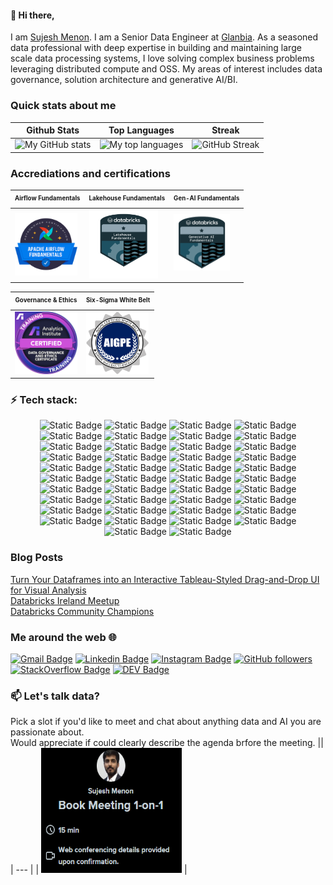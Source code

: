 #### 👋 Hi there, 
I am [Sujesh Menon](https://ie.linkedin.com/in/sujesh-menon-1010/). I am a Senior Data Engineer at [Glanbia](https://careers.glanbia.com/go/Glanbia-Business-Services/1346801/). As a seasoned data professional with deep expertise in building and maintaining large scale data processing systems, I love solving complex business problems leveraging distributed compute and OSS. My areas of interest includes data governance, solution architecture and generative AI/BI. 

<!--
**Menotron/Menotron** is a ✨ _special_ ✨ repository because its `README.md` (this file) appears on your GitHub profile.

Here are some ideas to get you started:

- 🔭 I’m currently working on ...
- 🌱 I’m currently learning ...
- 👯 I’m looking to collaborate on ...
- 🤔 I’m looking for help with ...
- 💬 Ask me about ...
- 📫 How to reach me: ...
- 😄 Pronouns: ...
- ⚡ Fun fact: ...
-->

### Quick stats about me
| Github Stats | Top Languages | Streak |
| --- | --- | --- |
| ![My GitHub stats](https://github-readme-stats-sigma-five.vercel.app/api?username=Menotron&hide=contribs,stars&show_icons=true&theme=chartreuse-dark&count_private=true&hide_border=true) | ![My top languages](https://github-readme-stats-sigma-five.vercel.app/api/top-langs/?username=Menotron&show_icons=true&theme=chartreuse-dark&count_private=true&layout=compact&hide_border=true&hide=roff,c,css&langs_count=6) | ![GitHub Streak](https://github-readme-streak-stats-eight.vercel.app/?user=Menotron&theme=chartreuse-dark&hide_border=true) |


### Accrediations and certifications

|<sub><sup>Airflow Fundamentals</sup></sub>|<sub><sup>Lakehouse Fundamentals</sup></sub>|<sub><sup>Gen-AI Fundamentals</sup></sub>|
| --- | --- | --- |
| [<img src="https://github.com/Menotron/menotron.github.io/blob/64e61376a2a7b32446b6006e65b16ba8e4f2a654/assets/images/astronomer-apache-airflow-fundamentals.png" width="100" height="100" alt="Apache Airflow Fundamentals">](https://www.credly.com/badges/6c164d93-09eb-4ee6-a1a8-8c00c3ea4f1c/public_url) | <sub>[<img src="https://github.com/Menotron/menotron.github.io/blob/1327eb05d8f694325f3f7fb1a4efa34945916c99/assets/images/902f644e-4ff9-458a-b9ef-f0582e411052.png" width="110" height="110" alt="Databricks">](https://credentials.databricks.com/b55dc7c3-df99-4a01-8547-883f44b2c53f#gs.immdp2)</sub> | <sup>[<img src="https://github.com/Menotron/menotron.github.io/blob/edf9027d0beb49d53b727345014bc9680c763701/assets/images/6f39ca6a-f57c-4add-9ead-3c2db5fbfb72.png" width="90" height="90" alt="Databricks">](https://credentials.databricks.com/96a2e27a-2e14-4810-9f68-134c7e2e12a5#acc.pFgCbI1n) </sup>|

|<sub><sup>Governance & Ethics</sup></sub>|<sub><sup>Six-Sigma White Belt </sup></sub>|
| --- | --- |
| [<img src="https://github.com/Menotron/menotron.github.io/blob/6cddf5652a4885a6da756321b0327bb8ffdb2154/assets/images/certificate-in-data-governance-ethics.png" width="100" height="100" alt="Certificate in Data Governance & Ethics">](https://www.credly.com/badges/5cf3f1af-ad50-4ee6-91aa-fa7ff5d9341e/public_url) | [<img src="https://github.com/Menotron/menotron.github.io/blob/2ccc36ea19be2bc3534306e3902e30717d3fe201/assets/images/aigpe-certified-six-sigma-white-belt-badge.png" width="100" height="100" alt="Six Sigma White Belt">](https://glanbia.udemy.com/certificate/UC-6647a279-3579-4458-88aa-acf988ed3824/?utm_campaign=email&utm_medium=email&utm_source=sendgrid.com) |


### ⚡ Tech stack:
<p align="center">
<img alt="Static Badge" src="https://img.shields.io/badge/databricks-black?style=plastic&logo=Databricks">
<img alt="Static Badge" src="https://img.shields.io/badge/python-black?style=plastic&logo=python">
<img alt="Static Badge" src="https://img.shields.io/badge/scala-black?style=plastic&logo=scala&logoColor=%23DC322F">
<img alt="Static Badge" src="https://img.shields.io/badge/javascript-black?style=plastic&logo=javascript&logoColor=%23F7DF1E">
<img alt="Static Badge" src="https://img.shields.io/badge/r-black?style=plastic&logo=r&logoColor=%23276DC3">
<img alt="Static Badge" src="https://img.shields.io/badge/sap-black?style=plastic&logo=sap&logoColor=%230FAAFF">
<img alt="Static Badge" src="https://img.shields.io/badge/openai-black?style=plastic&logo=openai&logoColor=%23412991">
<img alt="Static Badge" src="https://img.shields.io/badge/airbyte-black?style=plastic&logo=airbyte&logoColor=%23615EFF">
<img alt="Static Badge" src="https://img.shields.io/badge/airflow-black?style=plastic&logo=apacheairflow&logoColor=%23017CEE">
<img alt="Static Badge" src="https://img.shields.io/badge/hadoop-black?style=plastic&logo=apachehadoop&logoColor=%2366CCFF">
<img alt="Static Badge" src="https://img.shields.io/badge/hive-black?style=plastic&logo=apachehive&logoColor=%23FDEE21">
<img alt="Static Badge" src="https://img.shields.io/badge/kafka-black?style=plastic&logo=apachekafka&logoColor=%23231F20">
<img alt="Static Badge" src="https://img.shields.io/badge/hivemq-black?style=plastic&logo=hivemq&logoColor=%23FFC000">  
<img alt="Static Badge" src="https://img.shields.io/badge/bash-black?style=plastic&logo=gnubash&logoColor=%234EAA25">
<img alt="Static Badge" src="https://img.shields.io/badge/spark-black?style=plastic&logo=apachespark&logoColor=%23E25A1C">
<img alt="Static Badge" src="https://img.shields.io/badge/nifi-black?style=plastic&logo=apachenifi&logoColor=%23728E9B">
<img alt="Static Badge" src="https://img.shields.io/badge/alteryx-black?style=plastic&logo=alteryx&logoColor=%230078C0">
<img alt="Static Badge" src="https://img.shields.io/badge/flink-black?style=plastic&logo=apacheflink&logoColor=%23E6526F">
<img alt="Static Badge" src="https://img.shields.io/badge/hbase-black?style=plastic&logo=apachehbase&logoColor=%23BE160C">
<img alt="Static Badge" src="https://img.shields.io/badge/lucene-black?style=plastic&logo=apachelucene&logoColor=%23019B8F">
<img alt="Static Badge" src="https://img.shields.io/badge/parquet-black?style=plastic&logo=apacheparquet&logoColor=%2350ABF1">
<img alt="Static Badge" src="https://img.shields.io/badge/superset-black?style=plastic&logo=apachesuperset&logoColor=%2320A6C9">
<img alt="Static Badge" src="https://img.shields.io/badge/cassandra-black?style=plastic&logo=apachecassandra&logoColor=%231287B1">
<img alt="Static Badge" src="https://img.shields.io/badge/elasticsearch-black?style=plastic&logo=elasticsearch&logoColor=%23005571">
<img alt="Static Badge" src="https://img.shields.io/badge/kibana-black?style=plastic&logo=kibana&logoColor=%23005571">
<img alt="Static Badge" src="https://img.shields.io/badge/logstash-black?style=plastic&logo=logstash&logoColor=%23005571">
<img alt="Static Badge" src="https://img.shields.io/badge/grafana-black?style=plastic&logo=grafana&logoColor=%23F46800">
<img alt="Static Badge" src="https://img.shields.io/badge/redis-black?style=plastic&logo=redis&logoColor=%23FF4438">
<img alt="Static Badge" src="https://img.shields.io/badge/mongodb-black?style=plastic&logo=mongodb&logoColor=%2347A248">
<img alt="Static Badge" src="https://img.shields.io/badge/mysql-black?style=plastic&logo=mysql&logoColor=%234479A1">
<img alt="Static Badge" src="https://img.shields.io/badge/processing-black?style=plastic&logo=processingfoundation&logoColor=%23006699">
<img alt="Static Badge" src="https://img.shields.io/badge/json-black?style=plastic&logo=json">
<img alt="Static Badge" src="https://img.shields.io/badge/tableau-black?style=plastic&logo=tailscale&logoColor=%23005571">
<img alt="Static Badge" src="https://img.shields.io/badge/dbt-black?style=plastic&logo=dbt&logoColor=%23FF694B">
<img alt="Static Badge" src="https://img.shields.io/badge/celery-black?style=plastic&logo=celery&logoColor=%2337814A">
<img alt="Static Badge" src="https://img.shields.io/badge/git-black?style=plastic&logo=git&logoColor=%23F05032">
<img alt="Static Badge" src="https://img.shields.io/badge/docker-black?style=plastic&logo=docker&logoColor=%232496ED">
<img alt="Static Badge" src="https://img.shields.io/badge/langchain-black?style=plastic&logo=langchain&logoColor=%231C3C3C">
<img alt="Static Badge" src="https://img.shields.io/badge/mlflow-black?style=plastic&logo=mlflow&logoColor=%230194E2">
<img alt="Static Badge" src="https://img.shields.io/badge/delta-black?style=plastic&logo=delta&logoColor=%23003366">
<img alt="Static Badge" src="https://img.shields.io/badge/fastapi-black?style=plastic&logo=fastapi&logoColor=%23009688">
<img alt="Static Badge" src="https://img.shields.io/badge/gradio-black?style=plastic&logo=gradio&logoColor=%23F97316">
  
</p>


### Blog Posts
[Turn Your Dataframes into an Interactive Tableau-Styled Drag-and-Drop UI for Visual Analysis](https://community.databricks.com/t5/get-started-discussions/turn-your-dataframes-into-an-interactive-tableau-styled-drag-and/td-p/104189) <br>
[Databricks Ireland Meetup](https://community.databricks.com/t5/dublin/databricks-ireland-meetup/td-p/100333) <br>
[Databricks Community Champions](https://community.databricks.com/t5/databricks-community-champions/databricks-community-champion-december-2024-sujesh-menon/ba-p/101038) <br>


### Me around the web :globe_with_meridians:
  
[![Gmail Badge](https://img.shields.io/badge/-c14438?style=flat&logo=Gmail&logoColor=white)](mailto:smenon@tcd.ie "Connect via Email")
[![Linkedin Badge](https://img.shields.io/badge/ln-blue?style=flat&color=blue&logo=Linkedin&logoColor=white)](https://ie.linkedin.com/in/sujesh-menon-1010/ "Connect on LinkedIn")
[![Instagram Badge](https://img.shields.io/badge/-C13584?style=flat&logo=Instagram&logoColor=white)](https://www.instagram.com/zoomindublin/ "Follow on Instagram")
[![GitHub followers](https://img.shields.io/badge/-0A0A0A??style=flat&logo=Github&logoColor=white)](https://github.com/Menotron/?tab=follow)
[![StackOverflow Badge](https://img.shields.io/badge/--FE7A16?style=flat&logo=Stack%20Overflow&logoColor=white&)](https://stackoverflow.com/users/12628668/menotron "StackOverflow")
[![DEV Badge](https://img.shields.io/badge/-0A0A0A?style=flat&logo=dev.to&logoColor=white)](https://dev.to/menotron)


### 📫 Let's talk data? 
Pick a slot if you'd like to meet and chat about anything data and AI you are passionate about.<br>Would appreciate if could clearly describe the agenda brfore the meeting.
||
| --- |
| [<img src="https://raw.githubusercontent.com/Menotron/menotron.github.io/main/.github/images/calendly_1.png" width="225" height="200" alt="meet_link">](https://outlook.office.com/bookwithme/user/1213fde420f84c3493510922a7514a9d@glanbia.net/meetingtype/0oijGiRCGUS-g7jjZmNZxA2?bookingcode=efd75c82-d6b3-49e6-bc9b-e07b1d0ee3ec&anonymous&ep=mlink) |
